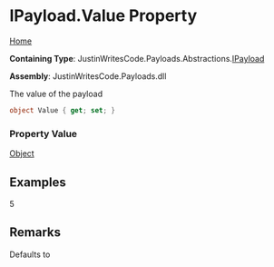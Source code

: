 # IPayload\.Value Property

[Home](../../../../README.md)

**Containing Type**: JustinWritesCode\.Payloads\.Abstractions\.[IPayload](../README.md)

**Assembly**: JustinWritesCode\.Payloads\.dll

  
The value of the payload

```csharp
object Value { get; set; }
```

### Property Value

[Object](https://docs.microsoft.com/en-us/dotnet/api/system.object)

## Examples

5

## Remarks

Defaults to 